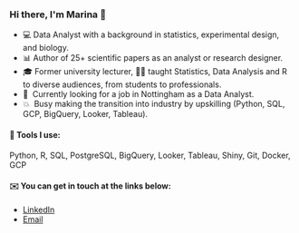 ### Hi there, I'm Marina 👋

- 💻  Data Analyst with a background in statistics, experimental design, and biology.
- 📊  Author of 25+ scientific papers as an analyst or research designer.
- 🎓  Former university lecturer, 👩‍🏫 taught Statistics, Data Analysis and R to diverse audiences, from students to professionals.
- 🧠  Currently looking for a job in Nottingham as a Data Analyst.
- 💥  Busy making the transition into industry by upskilling (Python, SQL, GCP, BigQuery, Looker, Tableau).

#### 🧰 Tools I use:

Python, R, SQL, PostgreSQL, BigQuery, Looker, Tableau, Shiny, Git, Docker, GCP

#### ✉️ You can get in touch at the links below:

- [LinkedIn](https://www.linkedin.com/in/marina-varfolomeeva/)
- [Email](mailto:marina.varfolomeeva@gmail.com)
